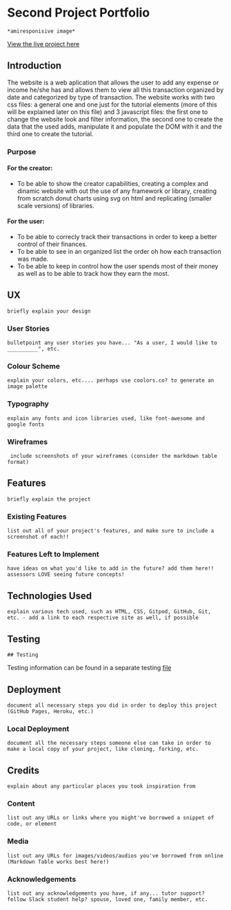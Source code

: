 # Second Project Portfolio
    *amiresponisive image*

[View the live project here](https://cilliagustin.github.io/track-e.i/)


## Introduction
The website is a web aplication that allows the user to add any expense or income he/she has and allows them to view all this transaction organized by date and categorized by type of transaction.
The website works with two css files: a general one and one just for the tutorial elements (more of this will be explained later on this file) and 3 javascript files: the first one to change the website look and filter information, the second one to create the data that the used adds, manipulate it and populate the DOM with it and the third one to create the tutorial.

### Purpose
#### For the creator:
* To be able to show the creator capabilities, creating a complex and dinamic website with out the use of any framework or library, creating from scratch donut charts using svg on html and replicating (smaller scale versions) of libraries.

#### For the user:
* To be able to correcly track their transactions in order to keep a better control of their finances.
* To be able to see in an organized list the order oh how each transaction was made.
* To be able to keep in control how the user spends most of their money as well as to be able to track how they earn the most.


## UX
    briefly explain your design
### User Stories
    bulletpoint any user stories you have... "As a user, I would like to __________", etc.
### Colour Scheme
    explain your colors, etc.... perhaps use coolors.co? to generate an image palette
### Typography
    explain any fonts and icon libraries used, like font-awesome and google fonts
### Wireframes
     include screenshots of your wireframes (consider the markdown table format)
## Features
    briefly explain the project
### Existing Features
    list out all of your project's features, and make sure to include a screenshot of each!!
### Features Left to Implement
    have ideas on what you'd like to add in the future? add them here!! assessors LOVE seeing future concepts!
## Technologies Used
    explain various tech used, such as HTML, CSS, Gitpod, GitHub, Git, etc. - add a link to each respective site as well, if possible
## Testing
    ## Testing
Testing information can be found in a separate testing [file](TESTING.md "Link to testing file")
## Deployment
    document all necessary steps you did in order to deploy this project (GitHub Pages, Heroku, etc.)
### Local Deployment
    document all the necessary steps someone else can take in order to make a local copy of your project, like cloning, forking, etc.
## Credits
    explain about any particular places you took inspiration from
### Content
    list out any URLs or links where you might've borrowed a snippet of code, or element
### Media
    list out any URLs for images/videos/audios you've borrowed from online (Markdown Table works best here!)
### Acknowledgements
    list out any acknowledgements you have, if any... tutor support? fellow Slack student help? spouse, loved one, family member, etc.